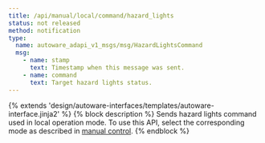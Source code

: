 ```yaml
---
title: /api/manual/local/command/hazard_lights
status: not released
method: notification
type:
  name: autoware_adapi_v1_msgs/msg/HazardLightsCommand
  msg:
    - name: stamp
      text: Timestamp when this message was sent.
    - name: command
      text: Target hazard lights status.
---
```


{% extends 'design/autoware-interfaces/templates/autoware-interface.jinja2' %}
{% block description %}
Sends hazard lights command used in local operation mode.
To use this API, select the corresponding mode as described in [manual control](../../../../../features/manual-control.md).
{% endblock %}
